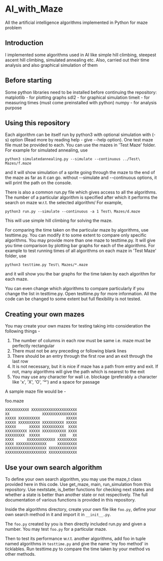 # AI_with_Maze
All the artificial intelligence algorithms implemented in Python for maze problem

## Introduction
I implemented some algorithms used in AI like simple hill climbing, steepest ascent hill climbing, simulated annealing etc. Also, carried out their time analysis and also graphical simulation of them

## Before starting
Some python libraries need to be installed before continuing the repository:
matplotlib - for plotting graphs
sdl2 - for graphical simulation 
timeit - for measuring times (must come preinstalled with python)
numpy - for analysis purpose

## Using this repository
Each algorithm can be itself run by python3 with optional simulation with (-s) option (Read more by reading help - give --help option). One test maze file must be provided to each. You can use the mazes in 'Test Maze' folder. 
For example for simulated annealing, use

`python3 simulatedannealing.py --simulate --continuous ../Test\ Mazes/f.maze`

and it will show simulation of a sprite going through the maze to the end of the maze as far as it can go.
without --simulate and --continuous options, it will print the path on the console.

There is also a common run.py file which gives access to all the algorithms. The number of a particular algorithm is specified after which it performs the search on maze w.r.t. the selected algorithm/ For example,

`python3 run.py --simulate --continuous -a 1 Test\ Mazes/d.maze`

This will use simple hill climbing for solving the maze.

For comparing the time taken on the particular maze by algorithms, use testtime.py. You can modify it to some extent to compare only specific algorithms. You may provide more than one maze to testtime.py. It will give you time comparison by plotting bar graphs for each of the algorithms.
For example to test running times of all algorithms on each maze in 'Test Maze' folder, use

`python3 testtime.py Test\ Mazes/*.maze`

and it will show you the bar graphs for the time taken by each algorithm for each maze.

You can even change which algorithms to compare particularly if you change the list in testtime.py. Open testtime.py for more information. All the code can be changed to some extent but full flexibility is not tested.

## Creating your own mazes
You may create your own mazes for testing taking into consideration the following things - 
1. The number of columns in each row must be same i.e. maze must be perfectly rectangular
2. There must not be any preceding or following blank lines
3. There should be an entry through the first row and an exit through the last row
4. It is not necessary, but it is nice if maze has a path from entry and exit. If not, many algorithms will give the path which is nearest to the exit
5. You may use any character for wall i.e. blockage (preferably a character like 'x', 'X', 'O', '*') and a space for passage

A sample maze file would be - 

foo.maze
```
XXXXXXXXXXX XXXXXXXXXXXXXXXXXXXXX
XX               XXXXXXXXXXXXXXXX
XXXXX XXXXXXXXXX            XXXXX
XXXXX XXXXXXXXXX XXXXXXXXXX XXXXX
XXXXX      XXXXX XXXXXXXXXX  XXXX
XXXXXXXXXX XXXXX XXXXXXXXXXX XXXX
XXXXXXXXX  XXXXX         XXX   XX
XXXX      XXXXXXXXXXXXX XXXXXXXXX
XXXX XXXXXXXXXXXXXX     XXXXXXXXX
XXXXXXXXXXXXXXXXXXX XXXXXXXXXXXXX
XXXXXXXXXXXXXXXXXXX XXXXXXXXXXXXX
```

## Use your own search algorithm
To define your own search algorithm, you may use the maze_t class provided here in this code. Use get_maze, main, run_simulation from this repository. Use nextstate, is_better functions for checking next states and whether a state is better than another state or not respectively. The full documentation of various functions is provided in this repository.


Inside the algorithms directory, create your own file like `foo.py`, define your own search method in it and import it in `__init__.py`.

The `foo.py` created by you is then directly included run.py and given a number. You may test `foo.py` for a particular maze.

Then to test its performance w.r.t. another algorithms, add foo in tuple named algorithms in `testtime.py` and give the name 'my foo method' in ticklables. Run testtime.py to compare the time taken by your method vs other methods. 


